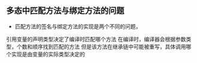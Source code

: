 ## 多态中匹配方法与绑定方法的问题 ##
- 匹配方法的签名与绑定方法的实现是两个不同的问题，
>
 引用变量的声明类型决定了编译时匹配哪个方法
 在编译时，编译器会根据参数类型，个数和顺序找到匹配的方法
 但是该方法在继承链中可能被重写，具体调用哪个实现是由变量的实际类型决定的
>
